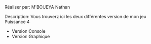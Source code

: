 Réaliser par:
M'BOUEYA Nathan

Description: 
Vous trouverz ici les deux différentes version de mon jeu Puissance 4
- Version Console
- Version Graphique

